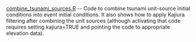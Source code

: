[combine_tsunami_sources.R](combine_tsunami_sources.R) -- Code to combine
tsunami unit-source initial conditions into event initial conditions. It also 
shows how to apply Kajiura filtering after combining the unit sources (although
activating that code requires setting kajiura=TRUE and pointing the code to
appropriate elevation data).


